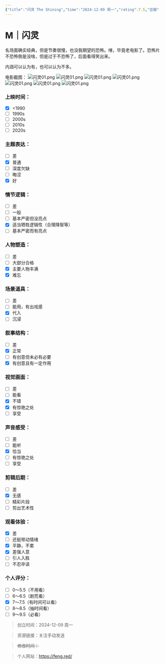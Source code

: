 ```yaml
---
{"title":"闪灵 The Shining","time":"2024-12-09 周一","rating":7.5,"豆瓣":8.3,"上映时间":["1980"],"类型":["M","恐怖"],"导演":["斯坦利·库布里克 Stanley Kubrick"],"主演":["杰克·尼科尔森 Jack Nicholson"],"国家/地区":["英国","美国"],"片长/分钟":"144分钟","dg-publish":true,"permalink":"/300 评价/M电影/新近看过/闪灵/","dgPassFrontmatter":true,"created":"2024-12-09T21:24:23.299+08:00","updated":"2024-12-09T21:36:29.175+08:00"}
---
```


# M｜闪灵
名场面确实经典，但是节奏很慢，也没我期望的恐怖。嗐，毕竟老电影了。恐怖片不恐怖倒是没啥，但是过于不恐怖了，后面看得笑出来。

内涵可以认为有，也可以认为不多。

电影截图：
![闪灵01.png](https://maple-forest-1315227141.cos.ap-nanjing.myqcloud.com/20241209213304086.jpg)
![闪灵01.png](https://maple-forest-1315227141.cos.ap-nanjing.myqcloud.com/20241209213304088.jpg)
![闪灵01.png](https://maple-forest-1315227141.cos.ap-nanjing.myqcloud.com/20241209213304089.jpg)
![闪灵01.png](https://maple-forest-1315227141.cos.ap-nanjing.myqcloud.com/20241209213304090.jpg)
![闪灵01.png](https://maple-forest-1315227141.cos.ap-nanjing.myqcloud.com/20241209213304091.jpg)
![闪灵01.png](https://maple-forest-1315227141.cos.ap-nanjing.myqcloud.com/20241209213304092.jpg)
![闪灵01.png](https://maple-forest-1315227141.cos.ap-nanjing.myqcloud.com/20241209213304094.jpg)

### 上映时间：
- [x] <1990
- [ ] 1990s
- [ ] 2000s
- [ ] 2010s
- [ ] 2020s
### 主题表达：
- [ ] 差
- [x] 普通
- [ ] 深度欠缺
- [ ] 晦涩
- [x] 好
### 情节逻辑：
- [ ] 差
- [ ] 一般
- [ ] 基本严密但没亮点
- [x] 适当牺牲逻辑性（合理降智等）
- [ ] 基本严密而有亮点
### 人物塑造：
- [ ] 差
- [ ] 大部分合格
- [x] 主要人物丰满
- [x] 难忘
### 场景道具：
- [ ] 差
- [ ] 能用，有出戏感
- [x] 代入
- [ ] 沉浸
### 叙事结构：
- [ ] 差
- [x] 正常
- [ ] 有创意但未必有必要
- [x] 有创意且有一定作用
### 视觉画面：
- [ ] 差
- [ ] 能看
- [x] 不错
- [x] 有惊艳之处
- [ ] 享受
### 声音感受：
- [ ] 差
- [ ] 能听
- [x] 恰当
- [ ] 有惊艳之处
- [ ] 享受
### 剪辑后期：
- [ ] 差
- [x] 无感
- [ ] 精彩片段
- [ ] 剪出艺术性
### 观看体验：
- [x] 差
- [ ] 还挺带动情绪
- [x] 平静，不累
- [x] 差强人意
- [ ] 引人入胜
- [ ] 不忍卒读
### 个人评分：
- [ ] 0～5.5（不用看）
- [ ] 6～6.5（剧荒看）
- [x] 7～7.5（有时间可以看）
- [ ] 8～8.5（抽时间看）
- [ ] 9～9.5（必看）

>创立时间：2024-12-09 周一

>资源链接：关注手动发送

>~~修改时间：~~

>个人网站：https://feng.red/



